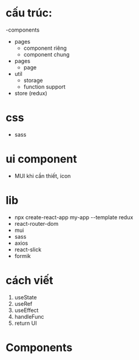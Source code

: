 # cấu trúc:

-components
  - pages 
    - component riêng
    - component chung
- pages
  - page
- util
  - storage
  - function support
- store (redux)

# css

- sass

# ui component

- MUI khi cần thiết, icon

# lib

- npx create-react-app my-app --template redux
- react-router-dom
- mui
- sass
- axios
- react-slick
- formik

# cách viết

1. useState
2. useRef
3. useEffect
4. handleFunc
5. return UI

# Components
